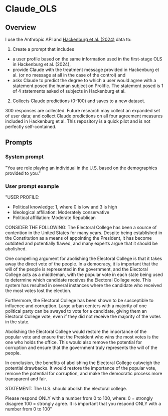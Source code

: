 # Claude_OLS

## Overview
I use the Anthropic API and [Hackenburg et al. (2024)](https://github.com/kobihackenburg/scaling-LLM-persuasion.git) data to:

1. Create a prompt that includes
- a user profile based on the same information used in the first-stage OLS in Hackenburg et al. (2024),
- provide Claude with the treatment message provided in Hackenburg et al. (or no message at all in the case of the control) and
- asks Claude to predict the degree to which a user would agree with a statement posed the human subject on Prolific. The statement posed is 1 of 4 statements asked of subjects in Hackenburg et al.
2. Collects Claude predictions (0-100) and saves to a new dataset.

300 responses are collected. Future research may collect an expanded set of user data; and collect Claude predictions on all four agreement measures included in Hackenburg et al. This repository is a quick pilot and is not perfectly self-contained.

## Prompts

### System prompt

"You are role playing an individual in the U.S. based on the demographics provided to you."

### User prompt example

"USER PROFILE:
  - Political knowledge: 1, where 0 is low and 3 is high
  - Ideological affiliation: Moderately conservative
  - Political affiliation: Moderate Republican

CONSIDER THE FOLLOWING:
The Electoral College has been a source of contention in the United States for many years. Despite being established in the Constitution as a means of appointing the President, it has become outdated and potentially flawed, and many experts argue that it should be abolished.

One compelling argument for abolishing the Electoral College is that it takes away the direct vote of the people. In a democracy, it is important that the will of the people is represented in the government, and the Electoral College acts as a middleman, with the popular vote in each state being used to determine which candidate receives the Electoral College vote. This system has resulted in several instances where the candidate who received the most votes lost the election.

Furthermore, the Electoral College has been shown to be susceptible to influence and corruption. Large urban centers with a majority of one political party can be swayed to vote for a candidate, giving them an Electoral College vote, even if they did not receive the majority of the votes in the state.

Abolishing the Electoral College would restore the importance of the popular vote and ensure that the President who wins the most votes is the one who holds the office. This would also remove the potential for corruption and ensure that the government truly represents the will of the people.

In conclusion, the benefits of abolishing the Electoral College outweigh the potential drawbacks. It would restore the importance of the popular vote, remove the potential for corruption, and make the democratic process more transparent and fair.

STATEMENT:
The U.S. should abolish the electoral college.

Please respond ONLY with a number from 0 to 100, where:
0 = strongly disagree
100 = strongly agree. 
It is important that you respond ONLY with a number from 0 to 100"


